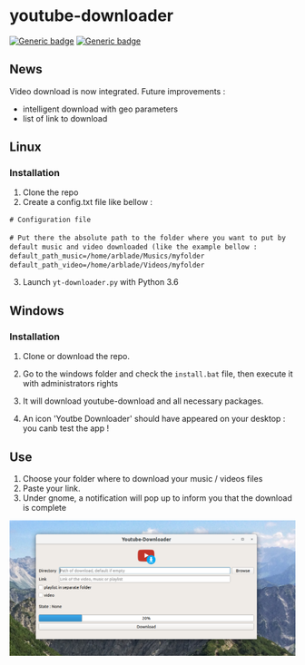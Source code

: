 # youtube-downloader

[![Generic badge](https://img.shields.io/badge/OS-Linux-blue.svg)](https://shields.io/)
[![Generic badge](https://img.shields.io/badge/OS-Windows-blue.svg)](https://shields.io/)

## News
Video download is now integrated.
Future improvements : 
- intelligent download with geo parameters
- list of link to download
## Linux
### Installation
1. Clone the repo
2. Create a config.txt file like bellow :
```
# Configuration file

# Put there the absolute path to the folder where you want to put by default music and video downloaded (like the example bellow :
default_path_music=/home/arblade/Musics/myfolder
default_path_video=/home/arblade/Videos/myfolder
```
3. Launch `yt-downloader.py` with Python 3.6

## Windows
### Installation 
1. Clone or download the repo.

2. Go to the windows folder and check the `install.bat` file, then execute it with administrators rights

3. It will download youtube-download and all necessary packages.

4. An icon 'Youtbe Downloader' should have appeared on your desktop : you canb test the app !

## Use 

1. Choose your folder where to download your music / videos files
2. Paste your link.
3. Under gnome, a notification will pop up to inform you that the download is complete

![alt text](assets/yt_capture.png)
